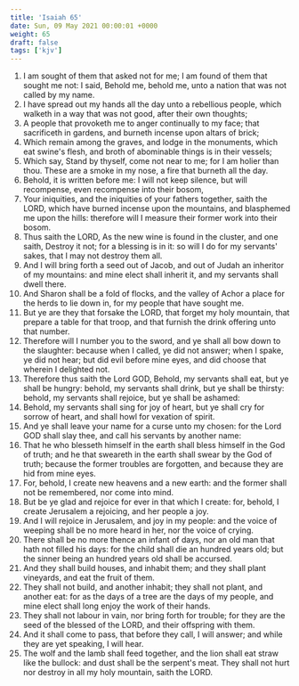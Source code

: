 ```yaml
---
title: 'Isaiah 65'
date: Sun, 09 May 2021 00:00:01 +0000
weight: 65
draft: false
tags: ['kjv'] 
---
```


1. I am sought of them that asked not for me; I am found of them that sought me not: I said, Behold me, behold me, unto a nation that was not called by my name.
2. I have spread out my hands all the day unto a rebellious people, which walketh in a way that was not good, after their own thoughts;
3. A people that provoketh me to anger continually to my face; that sacrificeth in gardens, and burneth incense upon altars of brick;
4. Which remain among the graves, and lodge in the monuments, which eat swine's flesh, and broth of abominable things is in their vessels;
5. Which say, Stand by thyself, come not near to me; for I am holier than thou. These are a smoke in my nose, a fire that burneth all the day.
6. Behold, it is written before me: I will not keep silence, but will recompense, even recompense into their bosom,
7. Your iniquities, and the iniquities of your fathers together, saith the LORD, which have burned incense upon the mountains, and blasphemed me upon the hills: therefore will I measure their former work into their bosom.
8. Thus saith the LORD, As the new wine is found in the cluster, and one saith, Destroy it not; for a blessing is in it: so will I do for my servants' sakes, that I may not destroy them all.
9. And I will bring forth a seed out of Jacob, and out of Judah an inheritor of my mountains: and mine elect shall inherit it, and my servants shall dwell there.
10. And Sharon shall be a fold of flocks, and the valley of Achor a place for the herds to lie down in, for my people that have sought me.
11. But ye are they that forsake the LORD, that forget my holy mountain, that prepare a table for that troop, and that furnish the drink offering unto that number.
12. Therefore will I number you to the sword, and ye shall all bow down to the slaughter: because when I called, ye did not answer; when I spake, ye did not hear; but did evil before mine eyes, and did choose that wherein I delighted not.
13. Therefore thus saith the Lord GOD, Behold, my servants shall eat, but ye shall be hungry: behold, my servants shall drink, but ye shall be thirsty: behold, my servants shall rejoice, but ye shall be ashamed:
14. Behold, my servants shall sing for joy of heart, but ye shall cry for sorrow of heart, and shall howl for vexation of spirit.
15. And ye shall leave your name for a curse unto my chosen: for the Lord GOD shall slay thee, and call his servants by another name:
16. That he who blesseth himself in the earth shall bless himself in the God of truth; and he that sweareth in the earth shall swear by the God of truth; because the former troubles are forgotten, and because they are hid from mine eyes.
17. For, behold, I create new heavens and a new earth: and the former shall not be remembered, nor come into mind.
18. But be ye glad and rejoice for ever in that which I create: for, behold, I create Jerusalem a rejoicing, and her people a joy.
19. And I will rejoice in Jerusalem, and joy in my people: and the voice of weeping shall be no more heard in her, nor the voice of crying.
20. There shall be no more thence an infant of days, nor an old man that hath not filled his days: for the child shall die an hundred years old; but the sinner being an hundred years old shall be accursed.
21. And they shall build houses, and inhabit them; and they shall plant vineyards, and eat the fruit of them.
22. They shall not build, and another inhabit; they shall not plant, and another eat: for as the days of a tree are the days of my people, and mine elect shall long enjoy the work of their hands.
23. They shall not labour in vain, nor bring forth for trouble; for they are the seed of the blessed of the LORD, and their offspring with them.
24. And it shall come to pass, that before they call, I will answer; and while they are yet speaking, I will hear.
25. The wolf and the lamb shall feed together, and the lion shall eat straw like the bullock: and dust shall be the serpent's meat. They shall not hurt nor destroy in all my holy mountain, saith the LORD.
